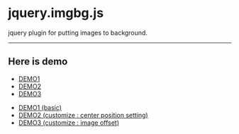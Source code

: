 # jquery.imgbg.js

jquery plugin for putting images to background.

---
## Here is demo
* [DEMO1](http://lab.codechord.com/jquery.imgbg/demo/demo1.html "jquery.imgbg.js demo1")
* [DEMO2](http://lab.codechord.com/jquery.imgbg/demo/demo2.html "jquery.imgbg.js demo2")
* [DEMO3](http://lab.codechord.com/jquery.imgbg/demo/demo3.html "jquery.imgbg.js demo3")

<ul>
  <li><a href="demo1.html">DEMO1 (basic)</a></li>
  <li><a href="demo2.html">DEMO2 (customize : center position setting)</a></li>
  <li><a href="demo3.html">DEMO3 (customize : image offset)</a></li>
</ul>
